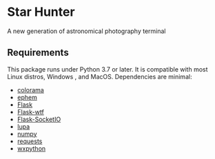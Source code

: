 # Star Hunter
A new generation of astronomical photography terminal

## Requirements

This package runs under Python 3.7 or later. It is compatible with most Linux distros, Windows , and MacOS.
Dependencies are minimal: 
* [colorama](https://pypi.org/project/colorama)
* [ephem](https://pypi.org/project/ephem)
* [Flask](https://pypi.org/project/Flask)
* [Flask-wtf](https://pypi.org/project/Flask-WTF)
* [Flask-SocketIO](https://pypi.org/project/Flask-SocketIO)
* [lupa](https://pypi.org/project/lupa)
* [numpy](https://pypi.org/project/numpy)
* [requests](https://pypi.org/project/requests/)
* [wxpython](https://pypi.org/project/wxpython)